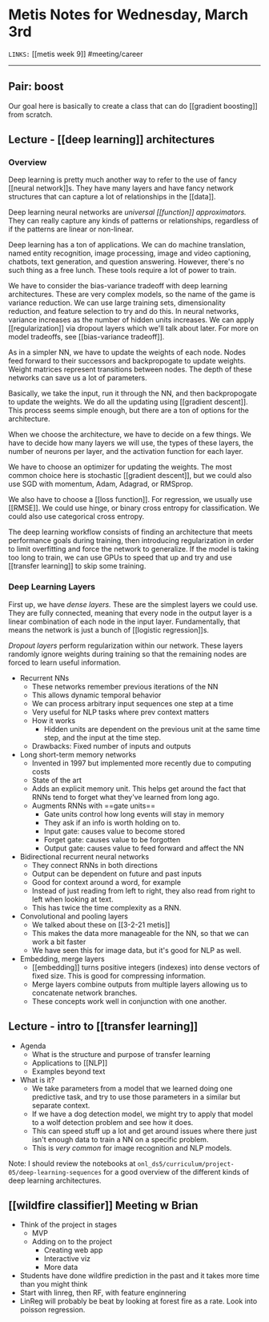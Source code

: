 # Metis Notes for Wednesday, March 3rd
`LINKS:` [[metis week 9]]
#meeting/career

---
## Pair: boost
Our goal here is basically to create a class that can do [[gradient boosting]] from scratch. 

## Lecture - [[deep learning]] architectures
### Overview
Deep learning is pretty much another way to refer to the use of fancy [[neural network]]s. They have many layers and have fancy network structures that can capture a lot of relationships in the [[data]]. 

Deep learning neural networks are *universal [[function]] approximators.* They can really capture any kinds of patterns or relationships, regardless of if the patterns are linear or non-linear.

Deep learning has a ton of applications. We can do machine translation, named entity recognition, image processing, image and video captioning, chatbots, text generation, and question answering. However, there's no such thing as a free lunch. These tools require a lot of power to train. 

We have to consider the bias-variance tradeoff with deep learning architectures. These are very complex models, so the name of the game is variance reduction. We can use large training sets, dimensionality reduction, and feature selection to try and do this. In neural networks, variance increases as the number of hidden units increases. We can apply [[regularization]] via dropout layers which we'll talk about later. For more on model tradeoffs, see [[bias-variance tradeoff]].

As in a simpler NN, we have to update the weights of each node. Nodes feed forward to their successors and backpropogate to update weights. Weight matrices represent transitions between nodes. The depth of these networks can save us a lot of parameters. 

Basically, we take the input, run it through the NN, and then backpropogate to update the weights. We do all the updating using [[gradient descent]]. This process seems simple enough, but there are a ton of options for the architecture.

When we choose the architecture, we have to decide on a few things. We have to decide how many layers we will use, the types of these layers, the number of neurons per layer, and the activation function for each layer. 

We have to choose an optimizer for updating the weights. The most common choice here is stochastic [[gradient descent]], but we could also use SGD with momentum, Adam, Adagrad, or RMSprop. 

We also have to choose a [[loss function]]. For regression, we usually use [[RMSE]]. We could use hinge, or binary cross entropy for classification. We could also use categorical cross entropy. 

The deep learning workflow consists of finding an architecture that meets performance goals during training, then introducing regularization in order to limit overfitting and force the network to generalize. If the model is taking too long to train, we can use GPUs to speed that up and try and use [[transfer learning]] to skip some training.

### Deep Learning Layers
First up, we have *dense layers.* These are the simplest layers we could use. They are fully connected, meaning that every node in the output layer is a linear combination of each node in the input layer. Fundamentally, that means the network is just a bunch of [[logistic regression]]s. 

*Dropout layers* perform regularization within our network. These layers randomly ignore weights during training so that the remaining nodes are forced to learn useful information. 

- Recurrent NNs
	- These networks remember previous iterations of the NN
	- This allows dynamic temporal behavior
	- We can process arbitrary input sequences one step at a time
	- Very useful for NLP tasks where prev context matters
	- How it works
		- Hidden units are dependent on the previous unit at the same time step, and the input at the time step. 
	- Drawbacks: Fixed number of inputs and outputs
- Long short-term memory networks
	- Invented in 1997 but implemented more recently due to computing costs
	- State of the art
	- Adds an explicit memory unit. This helps get around the fact that RNNs tend to forget what they've learned from long ago.
	- Augments RNNs with ==gate units==
		- Gate units control how long events will stay in memory
		- They ask if an info is worth holding on to.
		- Input gate: causes value to become stored
		- Forget gate: causes value to be forgotten
		- Output gate: causes value to feed forward and affect the NN
- Bidirectional recurrent neural networks
	- They connect RNNs in both directions
	- Output can be dependent on future and past inputs
	- Good for context around a word, for example
	- Instead of just reading from left to right, they also read from right to left when looking at text. 
	- This has twice the time complexity as a RNN. 
- Convolutional and pooling layers
	- We talked about these on [[3-2-21 metis]]
	- This makes the data more manageable for the NN, so that we can work a bit faster
	- We have seen this for image data, but it's good for NLP as well. 
- Embedding, merge layers
	- [[embedding]] turns positive integers (indexes) into dense vectors of fixed size. This is good for compressing information. 
	- Merge layers combine outputs from multiple layers allowing us to concatenate network branches.
	- These concepts work well in conjunction with one another. 

## Lecture - intro to [[transfer learning]]
- Agenda
	- What is the structure and purpose of transfer learning
	- Applications to [[NLP]]
	- Examples beyond text
- What is it?
	- We take parameters from a model that we learned doing one predictive task, and try to use those parameters in a similar but separate context. 
	- If we have a dog detection model, we might try to apply that model to a wolf detection problem and see how it does.
	- This can speed stuff up a lot and get around issues where there just isn't enough data to train a NN on a specific problem. 
	- This is *very common* for image recognition and NLP models. 

Note: I should review the notebooks at `onl_ds5/curriculum/project-05/deep-learning-sequences` for a good overview of the different kinds of deep learning architectures. 

## [[wildfire classifier]] Meeting w Brian
- Think of the project in stages
	- MVP
	- Adding on to the project
		- Creating web app
		- Interactive viz
		- More data
- Students have done wildfire prediction in the past and it takes more time than you might think
- Start with linreg, then RF, with feature enginnering
- LinReg will probably be beat by looking at forest fire as a rate. Look into poisson regression. 